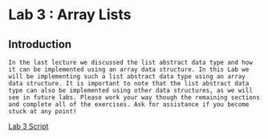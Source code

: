 # Lab 3 : Array Lists

## Introduction

    In the last lecture we discussed the list abstract data type and how it can be implemented using an array data structure. In this Lab we will be implementing such a list abstract data type using an array data structure. It is important to note that the list abstract data type can also be implemented using other data structures, as we will see in future labs. Please work your way though the remaining sections and complete all of the exercises. Ask for assistance if you become stuck at any point!


[Lab 3 Script ](http://www.elec.york.ac.uk/internal_web/meng/yr2/modules/DSA/DSA/Labs/Scripts/Lab3-ArrayLists.pdf)
